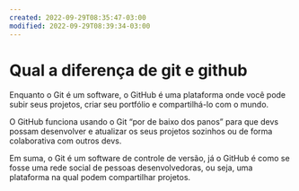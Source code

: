 ```yaml
---
created: 2022-09-29T08:35:47-03:00
modified: 2022-09-29T08:39:34-03:00
---
```


# Qual a diferença de git e github

Enquanto o Git é um software, o GitHub é uma plataforma onde você pode subir seus projetos, criar seu portfólio e compartilhá-lo com o mundo.

O GitHub funciona usando o Git “por de baixo dos panos” para que devs possam desenvolver e atualizar os seus projetos sozinhos ou de forma colaborativa com outros devs.

Em suma, o Git é um software de controle de versão, já o GitHub é como se fosse uma rede social de pessoas desenvolvedoras, ou seja, uma plataforma na qual podem compartilhar projetos.
